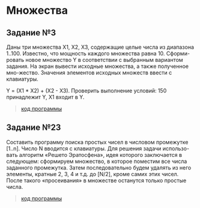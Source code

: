 # **Множества**

## **Задание №3**
Даны три множества Х1, Х2, Х3, содержащие целые числа из диапазона 1..100. Известно, что мощность каждого множества равна 10. Сформи-ровать новое множество Y в соответствии с выбранным вариантом задания. На экран вывести исходные множества, а также полученное мно-жество. Значения элементов исходных множеств ввести с клавиатуры.

Y = (X1 * X2) + (X2 - X3).
Проверить выполнение условий: 150 принадлежит Y, X1 входит в Y.
> [код программы](https://github.com/protasenya02/laba6-2/blob/master/laba6_3.dpr)

## **Задание №23**
Составить программу поиска простых чисел в числовом промежутке [1..n]. Число N вводится с клавиатуры.  Для решения задачи использо-вать алгоритм «Решето Эратосфена», идея которого заключается в следующем: сформируем множество, в которое поместим все числа заданного промежутка. Затем последовательно будем удалять из него элементы, кратные 2, 3, 4 и т.д. до [N/2], кроме самих этих чисел. После такого «просеивания» в множестве останутся только простые числа.
> [код программы](https://github.com/protasenya02/laba6-2/blob/master/laba6_23.dpr)
